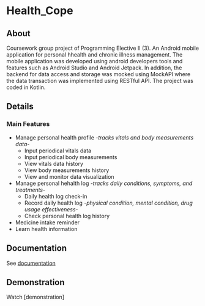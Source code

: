 # Health_Cope
## About
Coursework group project of Programming Elective II (3). An Android mobile application for personal hhealth and chronic illness management. The mobile application was developed using android developers tools and features such as Android Studio and Android Jetpack. In addition, the backend for data access and storage was mocked using MockAPI where the data transaction was implemented using RESTful API. The project was coded in Kotlin.

## Details
### Main Features
- Manage personal health profile *-tracks vitals and body measurements data-*
  - Input periodical vitals data
  - Input periodical body measurements
  - View vitals data history
  - View body measurements history
  - View and monitor data visualization
- Manage personal hehalth log *-tracks daily conditions, symptoms, and treatments-*
  - Daily health log check-in
  - Record daily health log *-physical condition, mental condition, drug usage effectiveness-*
  - Check personal health log history
- Medicine intake reminder
- Learn health information

## Documentation
See [documentation](https://drive.google.com/file/d/1lKTdUNYojstqj5FzIxmUe76-Hl2Jmurq/view?usp=share_link)

## Demonstration
Watch [demonstration]
